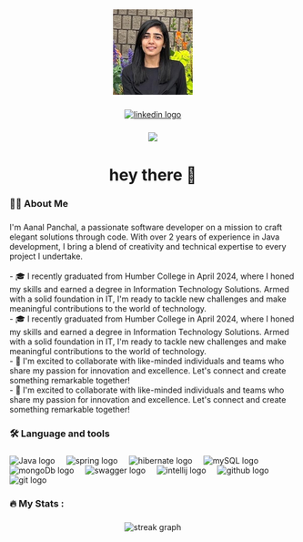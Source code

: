 <div align="center">
  <img height="150" src="images/profile.jpg"  />
</div>

###

<div align="center">
  <a href="https://www.linkedin.com/in/aanal-panchal"><img src="https://img.shields.io/static/v1?message=LinkedIn&logo=linkedin&label=&color=0077B5&logoColor=white&labelColor=&style=for-the-badge" height="25" alt="linkedin logo"  /></a>
</div>

###

<div align="center">
  <img src="https://visitor-badge.laobi.icu/badge?page_id=maurodesouza.maurodesouza&"  />
</div>

###

<h1 align="center">hey there 👋</h1>

###

<h3 align="left">👩‍💻  About Me</h3>

###

<p align="left">I'm Aanal Panchal, a passionate software developer on a mission to craft elegant solutions through code. With over 2 years of experience in Java development, I bring a blend of creativity and technical expertise to every project I undertake.
<br><br>- 🎓 I recently graduated from Humber College in April 2024, where I honed my skills and earned a degree in Information Technology Solutions. Armed with a solid foundation in IT, I'm ready to tackle new challenges and make meaningful contributions to the world of technology.<br>- 🎓 I recently graduated from Humber College in April 2024, where I honed my skills and earned a degree in Information Technology Solutions. Armed with a solid foundation in IT, I'm ready to tackle new challenges and make meaningful contributions to the world of technology.<br>- 🚀 I'm excited to collaborate with like-minded individuals and teams who share my passion for innovation and excellence. Let's connect and create something remarkable together! <br>- 🚀 I'm excited to collaborate with like-minded individuals and teams who share my passion for innovation and excellence. Let's connect and create something remarkable together!</p>

###

<h3 align="left">🛠 Language and tools</h3>

###

<div align="left">
  <img src="https://cdn.jsdelivr.net/gh/devicons/devicon/icons/java/java-plain.svg" height="40" alt="Java logo"  />
  <img width="12" />
  <img src="https://cdn.jsdelivr.net/gh/devicons/devicon/icons/spring/spring-original.svg" height="40" alt="spring logo"  />
  <img width="12" />
  <img src="https://cdn.jsdelivr.net/npm/devicon@2.16.0/icons/hibernate/hibernate-plain-wordmark.svg" height="40" alt="hibernate logo"  />
  <img width="12" />
  <img src="https://cdn.jsdelivr.net/gh/devicons/devicon/icons/mysql/mysql-original-wordmark.svg" height="40" alt="mySQL logo"  />
  <img width="12" />
  <img src="https://cdn.jsdelivr.net/gh/devicons/devicon/icons/mongodb/mongodb-original-wordmark.svg" height="40" alt="mongoDb logo"  />
  <img width="12" />
  <img src="https://cdn.jsdelivr.net/gh/devicons/devicon/icons/swagger/swagger-original-wordmark.svg" height="40" alt="swagger logo"  />
  <img width="12" />
  <img src="https://cdn.jsdelivr.net/gh/devicons/devicon/icons/intellij/intellij-original.svg" height="40" alt="intellij logo"  />
  <img width="12" />
  <img src="https://cdn.jsdelivr.net/gh/devicons/devicon/icons/github/github-original.svg" height="40" alt="github logo"  />
  <img width="12" />
  <img src="https://cdn.jsdelivr.net/gh/devicons/devicon/icons/git/git-original.svg" height="40" alt="git logo"  />
</div>

###

<h3 align="left">🔥   My Stats :</h3>

###

<div align="center">
  <img src="https://streak-stats.demolab.com/?user=aanalpanchal&locale=en&mode=daily&theme=dark&hide_border=false&border_radius=5&order=3" height="220" alt="streak graph"  />
</div>

###